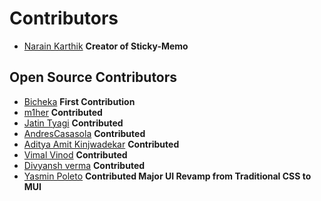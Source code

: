 # Contributors

- [Narain Karthik](https://github.com/narainkarthikv) **Creator of Sticky-Memo**

## Open Source Contributors

- [Bicheka](https://github.com/Bicheka) **First Contribution**
- [m1her](https://github.com/m1her) **Contributed**
- [Jatin Tyagi](https://github.com/jatintyagi1) **Contributed** 
- [AndresCasasola](https://github.com/AndresCasasola) **Contributed**
- [Aditya Amit Kinjwadekar](https://github.com/ProgrammerAditya36) **Contributed**
- [Vimal Vinod](https://github.com/dalekvim) **Contributed**
- [Divyansh verma](https://github.com/Divyverma) **Contributed**
- [Yasmin Poleto](https://github.com/ypoleto) **Contributed Major UI Revamp from Traditional CSS to MUI**